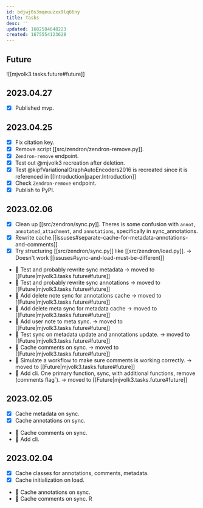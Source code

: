 ```yaml
---
id: bdjwj0s3mqeuuzxx9lq66ny
title: Tasks
desc: ''
updated: 1682584648223
created: 1675554123628
---
```

## Future

![[mjvolk3.tasks.future#future]]

## 2023.04.27

- [x] Published mvp.

## 2023.04.25

- [x] Fix citation key.
- [x] Remove script [[src/zendron/zendron-remove.py]].
- [x] `Zendron-remove` endpoint.
- [x] Test out @mjvolk3 recreation after deletion.
- [x] Test @kipfVariationalGraphAutoEncoders2016 is recreated since it is referenced in [[Introduction|paper.Introduction]]
- [x] Check `Zendron-remove` endpoint.
- [x] Publish to PyPI.

## 2023.02.06

- [x] Clean up [[src/zendron/sync.py]]. Theres is some confusion with `annot`, `annotated_attachment`, and `annotations`, specifically in sync_annotations.
- [x] Rewrite cache.[[issuses#separate-cache-for-metadata-annotations-and-comments]]
- [x] Try structuring [[src/zendron/sync.py]] like [[src/zendron/load.py]]. → Doesn't work [[issuses#sync-and-load-must-be-different]]
- 🔲 Test and probably rewrite sync metadata → moved to [[Future|mjvolk3.tasks.future#future]]
- 🔲 Test and probably rewrite sync annotations → moved to [[Future|mjvolk3.tasks.future#future]]
- 🔲 Add delete note sync for annotations cache → moved to [[Future|mjvolk3.tasks.future#future]]
- 🔲 Add delete meta sync for metadata cache → moved to [[Future|mjvolk3.tasks.future#future]]
- 🔲 Add user note to meta sync. → moved to [[Future|mjvolk3.tasks.future#future]]
- 🔲 Test sync on metadata update and annotations update. → moved to [[Future|mjvolk3.tasks.future#future]]
- 🔲 Cache comments on sync. → moved to [[Future|mjvolk3.tasks.future#future]]
- 🔲 Simulate a workflow to make sure comments is working correctly. → moved to [[Future|mjvolk3.tasks.future#future]]
- 🔲 Add cli. One primary function, sync, with additional functions, remove (comments flag`). → moved to [[Future|mjvolk3.tasks.future#future]]

## 2023.02.05

- [x] Cache metadata on sync.
- [x] Cache annotations on sync.
- 🔲 Cache comments on sync.
- 🔲 Add cli.

## 2023.02.04

- [x] Cache classes for annotations, comments, metadata.
- [x] Cache initialization on load.
- 🔲 Cache annotations on sync.
- 🔲 Cache comments on sync.
R
